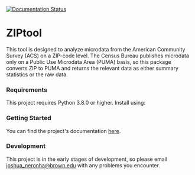 [![Documentation Status](https://readthedocs.org/projects/ziptool/badge/?version=latest)](https://ziptool.readthedocs.io/en/latest/?badge=latest)

# ZIPtool

This tool is designed to analyze microdata from the American Community Survey (ACS) on a ZIP-code level. The Census Bureau publishes microdata only on a Public Use Microdata Area (PUMA) basis, so this package converts ZIP to PUMA and returns the relevant data as either summary statistics or the raw data.

### Requirements

This project requires Python 3.8.0 or higher. Install using:

### Getting Started

You can find the project's documentation <a href = https://ziptool.readthedocs.io/>here</a>.

### Development

This project is in the early stages of development, so please email <a href = mailto:joshua_neronha@brown.edu>joshua_neronha@brown.edu</a> with any problems you encounter.
